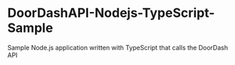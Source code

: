 # DoorDashAPI-Nodejs-TypeScript-Sample
Sample Node.js application written with TypeScript that calls the DoorDash API
